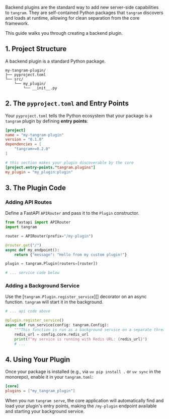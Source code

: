 Backend plugins are the standard way to add new server-side capabilities to `tangram`. They are self-contained Python packages that `tangram` discovers and loads at runtime, allowing for clean separation from the core framework.

This guide walks you through creating a backend plugin.

## 1. Project Structure

A backend plugin is a standard Python package.

```text
my-tangram-plugin/
├── pyproject.toml
└── src/
    └── my_plugin/
        └── __init__.py
```

## 2. The `pyproject.toml` and Entry Points

Your `pyproject.toml` tells the Python ecosystem that your package is a `tangram` plugin by defining **entry points**:

```toml title="pyproject.toml"
[project]
name = "my-tangram-plugin"
version = "0.1.0"
dependencies = [
    "tangram>=0.2.0"
]

# this section makes your plugin discoverable by the core
[project.entry-points."tangram.plugins"]
my_plugin = "my_plugin:plugin"
```

## 3. The Plugin Code

### Adding API Routes

Define a FastAPI `APIRouter` and pass it to the `Plugin` constructor.

```python title="src/my_plugin/__init__.py"
from fastapi import APIRouter
import tangram

router = APIRouter(prefix="/my-plugin")

@router.get("/")
async def my_endpoint():
    return {"message": "Hello from my custom plugin!"}

plugin = tangram.Plugin(routers=[router])

# ... service code below
```


### Adding a Background Service

Use the [`tangram.Plugin.register_service`][] decorator on an async function. `tangram` will start it in the background.

```python title="src/my_plugin/__init__.py"
# ... api code above

@plugin.register_service()
async def run_service(config: tangram.Config):
    """This function is run as a background service on a separate thread."""
    redis_url = config.core.redis_url
    print(f"my service is running with Redis URL: {redis_url}")
    # ...
```

## 4. Using Your Plugin

Once your package is installed (e.g., via `uv pip install .` or `uv sync` in the monorepo), enable it in your `tangram.toml`:

```toml
[core]
plugins = ["my_tangram_plugin"]
```

When you run `tangram serve`, the core application will automatically find and load your plugin's entry points, making the `/my-plugin` endpoint available and starting your background service.

<!-- # Implement a backend plugin

Implementing a backend plugin for tangram involves creating a standalone application (in Python or any other language) than can communicate with other components of the tangram system. This process should be able to:

- provide additional REST API endpoints;
- process real-time data through the Redis pub/sub

## REST API endpoint

Queries to the tangram endpoint is a very easy task. Any HTTP client can do the job, e.g. `httpx` in Python or `reqwest` in Rust. The REST API is provided by the tangram service, which is a FastAPI application.

The API documentation is available at <http://localhost:2345/tangram/docs> when the service is running.

Implementing a new endpoint requires a bit more work. Here, you have two possibilities:

- create a new endpoint on a different port, and use the `vite.config.js` configuration file to proxy requests to this endpoint.

- integrate your plugin with the main FastAPI application with the FastAPI router system. This allows you to add new endpoints to the main API while maintaining separation of concerns.

### Proxy to external resources

This is the simplest way to implement a new endpoint, as you can use any programming language, any web framework you like (Flask, FastAPI, etc.) and run the process on any node. The frontend will be able to access this endpoint through the proxy configuration.

In the `vite.config.js` file, you can add a proxy configuration to redirect requests to your plugin:

```javascript
server: {
  proxy: {
    "/api/my-plugin": `${host_address}:8001`, // where you serve your new process
    changeOrigin: true,
    rewrite: (path) => path.replace(/^\/api\/my-plugin/, ''),
  },
},
```

### Extend the FastAPI application

!!! warning

    This approach is only possible in Python as the base backend is also implemented in Python using FastAPI. If you want to implement a plugin in another language, you should use the proxy approach described above.

For more complex plugins that need to integrate directly with the main FastAPI application, you can use FastAPI's router system. This approach allows your plugin to add endpoints to the main API while maintaining separation of concerns.

!!! tip

    The upside of this approach is that you can reuse all instances of the FastAPI application.

    The `docs/` endpoint will also automatically include your new endpoints in the API documentation.

In order to implement a FastAPI plugin, you need to create a Python package with a `__init__.py` file that defines the plugin's endpoints. Plugins can be located in the `src/tangram/plugins/` directory, and they should be structured as Python packages.

The main FastAPI application will automatically discover and register these plugins if they follow the naming convention and include an `__init__.py` file.

```python
from fastapi import APIRouter, FastAPI
from pydantic import BaseModel

# Create a router for your plugin
router = APIRouter(
    prefix="/example",  # All routes will be prefixed with /example
    tags=["example"],  # For API documentation organization
    responses={404: {"description": "Not found"}},
)


class ExampleResponse(BaseModel):
    data: str


# Define endpoints on your router
@router.get("/", response_model=ExampleResponse)
async def get_example() -> ExampleResponse:
    "An example endpoint that returns some data."
    return ExampleResponse(data="This is an example plugin response")


def register_plugin(app: FastAPI) -> None:
    """Register this plugin with the main FastAPI application."""
    app.include_router(router)

```

!!! warning

    Note that there is no activate/deactivate mechanism for backend plugins. If they are found in the `src/tangram/plugins/` directory, they will be automatically registered when the main FastAPI application starts.

    This is insignificant for most plugins creating new endpoints as they are usually stateless. However, if your plugin has a state (e.g. it subscribes to Redis channels, consume heavy resources at load time, etc.), then you may want to deactivate it. In that case, we recommend that you read an environment variable and conditionally execute commands in the `register_plugin` function. This way, you can control whether the plugin is active or not based on the environment variable.

## Communicate with Redis

Receiving and sending data from Redis is a common task for backend plugins. The process is based on a pub/sub system, where the plugin subscribes to specific channels to receive messages and can publish messages to other channels.

### Send messages to Redis

This is a straightforward task, regardless the programming language you use.

=== "Python"

    Use the `redis` Python package to publish messages to Redis channels:

    ```python
    import redis

    redis_client = redis.Redis.from_url("redis://localhost:6379")
    redis_client.publish("to:system:update", "Hello from plugin")

    ```

=== "Rust"

    Use the `redis` crate to publish messages to Redis channels:

    ```rust

    let redis_client = redis::Client::open("redis://localhost:6379").unwrap()?;
    let mut con = redis_client.get_multiplexed_async_connection().await?;
    con.publish("to:system:update", "Hello from plugin").await?;
    ```

### Receiving messages from Redis

The main difference between Redis messages and HTTP requests is that Redis messages are sent in real-time, while HTTP requests are stateless and can be processed at any time. This means that your plugin should be able to handle incoming messages asynchronously.

In Python, the `tangram` package provides a convenient way to interact with Redis based on the `redis-py` library. We provide a helper class to manage the connection, subscriptions, and message processing.

```python
import asyncio
from dataclasses import dataclass
from typing import NoReturn

from tangram.common.redis import Subscriber

@dataclass
class CurrentState:
    """A class to hold the current state of the plugin."""
    icao24: set[str]

class AircraftSubscriber(Subscriber[CurrentState]):
    """A subscriber that listens to aircraft updates."""

    async def message_handler(self, event: str, payload: str, pattern: str, state: CurrentState) -> None:
        # Process the message and update the state
        # For example, you can parse the message and update the icao24 set
        data = json.loads(message)
        state.icao24.add(data["icao24"])

async def main() -> NoReturn:
    # Run the subscriber to listen for aircraft updates in the main loop
    initial_state = CurrentState(icao24=set())
    aircraft_subscriber = AircraftSubscriber(
        redis_client="redis://localhost:6379",
        channels=["jet1090"],
        initial_state=initial_state,
    )
    # This call returns after creating a task running in the background
    await aircraft_subscriber.subscribe()

    while True:
        ...  # your main application logic here

if __name__ == "__main__":
    asyncio.run(main())
```

## Plugin to WebSocket events

To send messages to the frontend through the WebSocket connection, you can use the `channel` service. This service listens to Redis channels and forwards messages to the frontend clients.

The convention on the Redis channels is to use the `to:system:` prefix for messages sent from the backend to the frontend, and `from:system:` for messages sent from the frontend to the backend.

For instance, every time the map is moved or zoomed, the frontend sends a WebSocket message on the `bound-box` channel, which is then forwarded by `channel` on the Redis using the `from:system:bound-box` label. Conversely, state vector updates from the backend components are sent on the `to:streaming-(*):new-data` channel, which is then forwarded to the frontend clients labelled as `new-data`.[^1]

[^1]: The `(*)` placeholder is to be replaced by a unique identifier assigned to a session (When many browsers are connected to the same tangram service, they may be focused on different areas of the map, and thus receive different data). -->
